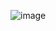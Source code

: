 ![image](https://github.com/manaskumar3003/BMI_calculator_miniProject/assets/141910018/14c48797-0a11-4308-b517-7bde381e5592)
